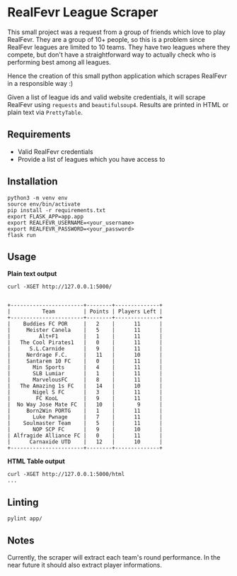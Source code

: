 # RealFevr League Scraper

This small project was a request from a group of friends which love to play RealFevr. They are a group of 10+ people, so this is a problem since RealFevr leagues are limited to 10 teams. They have two leagues where they compete, but don't have a straightforward way to actually check who is performing best among all leagues.

Hence the creation of this small python application which scrapes RealFevr in a responsible way :)

Given a list of league ids and valid website credentials, it will scrape RealFevr using `requests` and `beautifulsoup4`. Results are printed in HTML or plain text via `PrettyTable`.

## Requirements
- Valid RealFevr credentials
- Provide a list of leagues which you have access to
  
## Installation
```
python3 -m venv env
source env/bin/activate
pip install -r requirements.txt
export FLASK_APP=app.app
export REALFEVR_USERNAME=<your_username>
export REALFEVR_PASSWORD=<your_password>
flask run
```

## Usage
**Plain text output**
```
curl -XGET http://127.0.0.1:5000/


+-----------------------+--------+--------------+
|          Team         | Points | Players Left |
+-----------------------+--------+--------------+
|    Buddies FC POR     |   2    |      11      |
|     Meister Canela    |   5    |      11      |
|         Alt+F1        |   1    |      11      |
|   The Cool Pirates1   |   0    |      11      |
|      S.L.Carnide      |   9    |      11      |
|     Nerdrage F.C.     |   11   |      10      |
|     Santarem 10 FC    |   0    |      11      |
|       Min Sports      |   4    |      11      |
|       SLB Lumiar      |   1    |      11      |
|       MarvelousFC     |   8    |      11      |
|   The Amazing 1s FC   |   14   |      10      |
|       Nigel S FC      |   3    |      11      |
|        FC KooL        |   9    |      11      |
|  No Way Jose Mate FC  |   10   |       9      |
|     Born2Win PORTG    |   1    |      11      |
|       Luke Pwnage     |   7    |      11      |
|    Soulmaster Team    |   5    |      11      |
|       NOP SCP FC      |   9    |      10      |
| Alfragide Alliance FC |   0    |      11      |
|      Carnaxide UTD    |   12   |      10      |
+-----------------------+--------+--------------+
```

**HTML Table output**

```
curl -XGET http://127.0.0.1:5000/html
...
```

## Linting
```
pylint app/
```

## Notes
Currently, the scraper will extract each team's round performance. In the near future it should also extract player informations.
